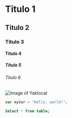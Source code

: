 # Titulo 1
## Titulo 2
### Titulo 3
#### Titulo 4
##### Titulo 5
###### Titulo 6

![Image of Yaktocat](https://octodex.github.com/images/yaktocat.png)

``` javascript
var myVar = "Hello, world!";
```

``` SQL
Select * from table;
```
